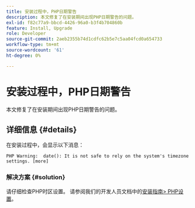 ```yaml
---
title: 安装过程中，PHP日期警告
description: 本文修复了在安装期间出现PHP日期警告的问题。
exl-id: f82c77a9-bbcd-4426-96a0-b3f4b704860b
feature: Install, Upgrade
role: Developer
source-git-commit: 2aeb2355b74d1cdfc62b5e7c5aa04fcd0a654733
workflow-type: tm+mt
source-wordcount: '61'
ht-degree: 0%

---
```


# 安装过程中，PHP日期警告

本文修复了在安装期间出现PHP日期警告的问题。

## 详细信息 {#details}

在安装过程中，会显示以下消息：

```text
PHP Warning:  date(): It is not safe to rely on the system's timezone settings. [more]
```

### 解决方案 {#solution}

请仔细检查PHP时区设置。 请参阅我们的开发人员文档中的[安装指南> PHP设置](https://experienceleague.adobe.com/en/docs/commerce-operations/installation-guide/prerequisites/php-settings)。
